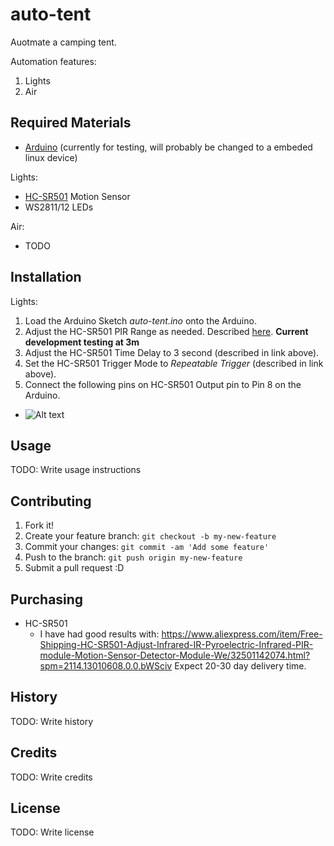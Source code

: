# auto-tent

Auotmate a camping tent.

Automation features:
1. Lights
2. Air

## Required Materials

* [Arduino](https://www.arduino.cc/) (currently for testing, will probably be changed to a embeded linux device)

Lights:

* [HC-SR501](http://henrysbench.capnfatz.com/henrys-bench/arduino-sensors-and-input/arduino-hc-sr501-motion-sensor-tutorial/) Motion Sensor
* WS2811/12 LEDs

Air:

* TODO

## Installation

Lights:
1. Load the Arduino Sketch *auto-tent.ino* onto the Arduino.
2. Adjust the HC-SR501 PIR Range as needed. Described [here](http://henrysbench.capnfatz.com/henrys-bench/arduino-sensors-and-input/arduino-hc-sr501-motion-sensor-tutorial/). **Current development testing at 3m**
3. Adjust the HC-SR501 Time Delay to 3 second (described in link above). 
4. Set the HC-SR501 Trigger Mode to *Repeatable Trigger* (described in link above). 
5. Connect the following pins on HC-SR501 Output pin to Pin 8 on the Arduino.
  * ![Alt text](auto-tent/img/PIRSensor_bb.jpg?raw=true "HC-SR501 Wiring")

## Usage

TODO: Write usage instructions

## Contributing

1. Fork it!
2. Create your feature branch: `git checkout -b my-new-feature`
3. Commit your changes: `git commit -am 'Add some feature'`
4. Push to the branch: `git push origin my-new-feature`
5. Submit a pull request :D

## Purchasing

* HC-SR501
  * I have had good results with: https://www.aliexpress.com/item/Free-Shipping-HC-SR501-Adjust-Infrared-IR-Pyroelectric-Infrared-PIR-module-Motion-Sensor-Detector-Module-We/32501142074.html?spm=2114.13010608.0.0.bWSciv
  Expect 20-30 day delivery time.

## History

TODO: Write history

## Credits

TODO: Write credits

## License

TODO: Write license
